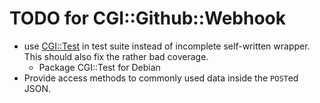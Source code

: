 TODO for CGI::Github::Webhook
=============================

* use [CGI::Test](https://metacpan.org/pod/CGI::Test) in test suite
  instead of incomplete self-written wrapper. This should also fix the
  rather bad coverage.
  * Package CGI::Test for Debian
* Provide access methods to commonly used data inside the `POST`ed JSON.
